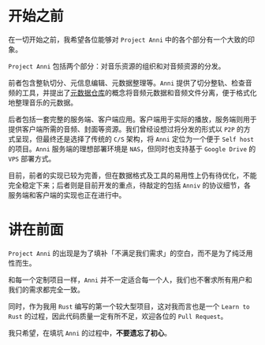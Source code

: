 # 开始之前

在一切开始之前，我希望各位能够对 `Project Anni` 中的各个部分有一个大致的印象。

`Project Anni` 包括两个部分：对音乐资源的组织和对音频资源的分发。

前者包含整轨切分、元信息编辑、元数据整理等。`Anni` 提供了切分整轨、检查音频的工具，并提出了[元数据仓库](../02.metadata-repository/00.readme.md)的概念将音频元数据和音频文件分离，便于格式化地整理音乐的元数据。

后者包括一套完整的服务端、客户端应用。客户端用于实际的播放，服务端则用于提供客户端所需的音频、封面等资源。我们曾经设想过将分发的形式以 `P2P` 的方式呈现，但最终还是选择了传统的 `C/S` 架构，将 `Anni` 定位为一个便于 `Self host` 的项目。`Anni` 服务端的理想部署环境是 `NAS`，但同时也支持基于 `Google Drive` 的 `VPS` 部署方式。

目前，前者的实现已较为完善，但在数据格式及工具的易用性上仍有待优化，不能完全稳定下来；后者则是目前开发的重点，待敲定的包括 `Anniv` 的协议细节，各服务端和客户端的实现也正在进行中。

# 讲在前面

`Project Anni` 的出现是为了填补「不满足我们需求」的空白，而不是为了纯泛用性而生。

和每一个定制项目一样，`Anni` 并不一定适合每一个人，我们也不奢求所有用户和我们的需求都完全一致。

同时，作为我用 `Rust` 编写的第一个较大型项目，这对我而言也是一个 `Learn to Rust` 的过程，因此代码质量一定有所不足，欢迎各位的 `Pull Request`。

我只希望，在填坑 `Anni` 的过程中，**不要遗忘了初心**。
